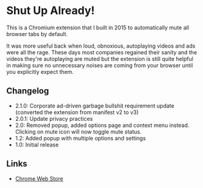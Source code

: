 # Shut Up Already!

This is a Chromium extension that I built in 2015 to automatically mute all browser tabs by default.

It was more useful back when loud, obnoxious, autoplaying videos and ads were all the rage.
These days most companies regained their sanity and the videos they're autoplaying are muted
but the extension is still quite helpful in making sure no unnecessary noises are coming from
your browser until you explicitly expect them.

## Changelog

- 2.1.0: Corporate ad-driven garbage bullshit requirement update (converted the extension from manifest v2 to v3)
- 2.0.1: Update privacy practices
- 2.0: Removed popup, added options page and context menu instead. Clicking on mute icon will now toggle mute status.
- 1.2: Added popup with multiple options and settings
- 1.0: Initial release

## Links

- [Chrome Web Store](https://chromewebstore.google.com/detail/shut-up-already/iloigdigjemgpoejkbcbehdjbihelhkk)
